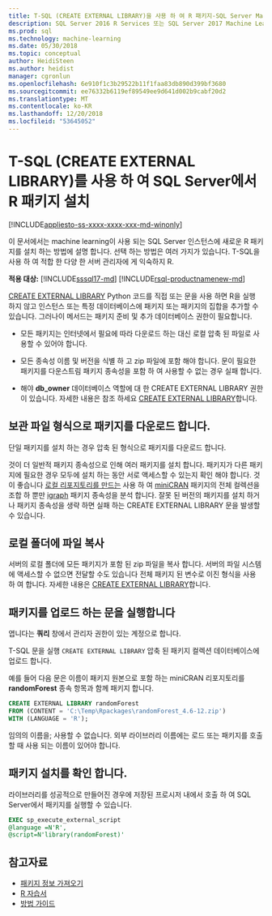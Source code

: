 ```yaml
---
title: T-SQL (CREATE EXTERNAL LIBRARY)을 사용 하 여 R 패키지-SQL Server Machine Learning Services를 설치 합니다.
description: SQL Server 2016 R Services 또는 SQL Server 2017 Machine Learning Services (In-database)에 새 R 패키지를 추가 합니다.
ms.prod: sql
ms.technology: machine-learning
ms.date: 05/30/2018
ms.topic: conceptual
author: HeidiSteen
ms.author: heidist
manager: cgronlun
ms.openlocfilehash: 6e910f1c3b29522b11f1faa83db890d399bf3680
ms.sourcegitcommit: ee76332b6119ef89549ee9d641d002b9cabf20d2
ms.translationtype: MT
ms.contentlocale: ko-KR
ms.lasthandoff: 12/20/2018
ms.locfileid: "53645052"
---
```

# <a name="use-t-sql-create-external-library-to-install-r-packages-on-sql-server"></a>T-SQL (CREATE EXTERNAL LIBRARY)를 사용 하 여 SQL Server에서 R 패키지 설치
[!INCLUDE[appliesto-ss-xxxx-xxxx-xxx-md-winonly](../../includes/appliesto-ss-xxxx-xxxx-xxx-md-winonly.md)]

이 문서에서는 machine learning이 사용 되는 SQL Server 인스턴스에 새로운 R 패키지를 설치 하는 방법에 설명 합니다. 선택 하는 방법은 여러 가지가 있습니다. T-SQL을 사용 하 여 적합 한 다양 한 서버 관리자에 게 익숙하지 R.

**적용 대상:**  [!INCLUDE[sssql17-md](../../includes/sssql17-md.md)] [!INCLUDE[rsql-productnamenew-md](../../includes/rsql-productnamenew-md.md)]

[CREATE EXTERNAL LIBRARY](https://docs.microsoft.com/sql/t-sql/statements/create-external-library-transact-sql) Python 코드를 직접 또는 문을 사용 하면 R을 실행 하지 않고 인스턴스 또는 특정 데이터베이스에 패키지 또는 패키지의 집합을 추가할 수 있습니다. 그러나이 메서드는 패키지 준비 및 추가 데이터베이스 권한이 필요합니다.

+ 모든 패키지는 인터넷에서 필요에 따라 다운로드 하는 대신 로컬 압축 된 파일로 사용할 수 있어야 합니다.

+ 모든 종속성 이름 및 버전을 식별 하 고 zip 파일에 포함 해야 합니다. 문이 필요한 패키지를 다운스트림 패키지 종속성을 포함 하 여 사용할 수 없는 경우 실패 합니다. 

+ 해야 **db_owner** 데이터베이스 역할에 대 한 CREATE EXTERNAL LIBRARY 권한이 있습니다. 자세한 내용은 참조 하세요 [CREATE EXTERNAL LIBRARY](https://docs.microsoft.com/sql/t-sql/statements/create-external-library-transact-sql)합니다.

## <a name="download-packages-in-archive-format"></a>보관 파일 형식으로 패키지를 다운로드 합니다.

단일 패키지를 설치 하는 경우 압축 된 형식으로 패키지를 다운로드 합니다.

것이 더 일반적 패키지 종속성으로 인해 여러 패키지를 설치 합니다. 패키지가 다른 패키지에 필요한 경우 모두에 설치 하는 동안 서로 액세스할 수 있는지 확인 해야 합니다. 것이 좋습니다 [로컬 리포지토리를 만드는](create-a-local-package-repository-using-minicran.md) 사용 하 여 [miniCRAN](https://andrie.github.io/miniCRAN/) 패키지의 전체 컬렉션을 조합 하 뿐만 [igraph](https://igraph.org/r/) 패키지 종속성을 분석 합니다. 잘못 된 버전의 패키지를 설치 하거나 패키지 종속성을 생략 하면 실패 하는 CREATE EXTERNAL LIBRARY 문을 발생할 수 있습니다. 

## <a name="copy-the-file-to-a-local-folder"></a>로컬 폴더에 파일 복사

서버의 로컬 폴더에 모든 패키지가 포함 된 zip 파일을 복사 합니다. 서버의 파일 시스템에 액세스할 수 없으면 전달할 수도 있습니다 전체 패키지 된 변수로 이진 형식을 사용 하 여 합니다. 자세한 내용은 [CREATE EXTERNAL LIBRARY](../../t-sql/statements/create-external-library-transact-sql.md)합니다.

## <a name="run-the-statement-to-upload-packages"></a>패키지를 업로드 하는 문을 실행합니다

엽니다는 **쿼리** 창에서 관리자 권한이 있는 계정으로 합니다.

T-SQL 문을 실행 `CREATE EXTERNAL LIBRARY` 압축 된 패키지 컬렉션 데이터베이스에 업로드 합니다.

예를 들어 다음 문은 이름이 패키지 원본으로 포함 하는 miniCRAN 리포지토리를 **randomForest** 종속 항목과 함께 패키지 합니다. 

```sql
CREATE EXTERNAL LIBRARY randomForest
FROM (CONTENT = 'C:\Temp\Rpackages\randomForest_4.6-12.zip')
WITH (LANGUAGE = 'R');
```

임의의 이름을; 사용할 수 없습니다. 외부 라이브러리 이름에는 로드 또는 패키지를 호출할 때 사용 되는 이름이 있어야 합니다.

## <a name="verify-package-installation"></a>패키지 설치를 확인 합니다.

라이브러리를 성공적으로 만들어진 경우에 저장된 프로시저 내에서 호출 하 여 SQL Server에서 패키지를 실행할 수 있습니다.
    
```sql
EXEC sp_execute_external_script
@language =N'R',
@script=N'library(randomForest)'
```

## <a name="see-also"></a>참고자료

+ [패키지 정보 가져오기](determine-which-packages-are-installed-on-sql-server.md)
+ [R 자습서](../tutorials/sql-server-r-tutorials.md)
+ [방법 가이드](sql-server-machine-learning-tasks.md)